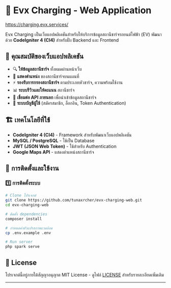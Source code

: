 # 🚗 Evx Charging - Web Application

https://charging.evx.services/

Evx Charging เป็นเว็บแอปพลิเคชันสำหรับให้บริการข้อมูลสถานีชาร์จรถยนต์ไฟฟ้า (EV) พัฒนาด้วย **CodeIgniter 4 (CI4)** สำหรับฝั่ง Backend และ Frontend

## 📌 คุณสมบัติของเว็บแอปพลิเคชัน
- 🔍 **ให้ข้อมูลสถานีชาร์จ** ทั้งหมดผ่านหน้าเว็บ
- 📍 **แสดงตำแหน่ง** ของสถานีชาร์จบนแผนที่
- ⚡ **รองรับการกรองสถานีชาร์จ** ตามประเภทหัวชาร์จ, ความพร้อมใช้งาน
- 📊 **ระบบรีวิวและให้คะแนน** สถานีชาร์จ
- 🔗 **เชื่อมต่อ API ภายนอก** เพื่อนำเข้าข้อมูลสถานีชาร์จ
- 👤 **ระบบบัญชีผู้ใช้** (สมัครสมาชิก, ล็อกอิน, Token Authentication)

## 🏗 เทคโนโลยีที่ใช้
- **CodeIgniter 4 (CI4)** - Framework สำหรับพัฒนาเว็บแอปพลิเคชัน
- **MySQL / PostgreSQL** - ใช้เป็น Database
- **JWT (JSON Web Token)** - ใช้สำหรับ Authentication
- **Google Maps API** - แสดงตำแหน่งสถานีชาร์จ

## 🔧 การติดตั้งและใช้งาน
### 1️⃣ การติดตั้งระบบ
```sh
# Clone โปรเจกต์
git clone https://github.com/tunaxrcher/evx-charging-web.git
cd evx-charging-web

# ติดตั้ง dependencies
composer install

# กำหนดค่าตัวแปรสภาพแวดล้อม
cp .env.example .env

# Run server
php spark serve
```

## 📜 License
โปรเจกต์นี้อยู่ภายใต้สัญญาอนุญาต MIT License - ดูไฟล์ [LICENSE](LICENSE) สำหรับรายละเอียดเพิ่มเติม

---
